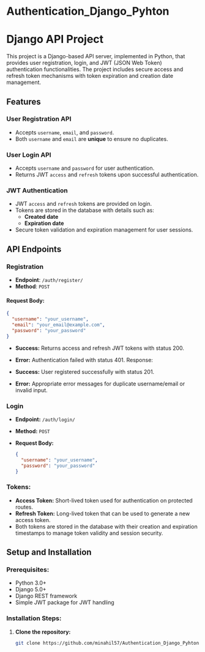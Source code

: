 ﻿# Authentication_Django_Pyhton
# **Django API Project**

This project is a Django-based API server, implemented in Python, that provides user registration, login, and JWT (JSON Web Token) authentication functionalities. The project includes secure access and refresh token mechanisms with token expiration and creation date management.

## **Features**

### **User Registration API**
- Accepts `username`, `email`, and `password`.
- Both `username` and `email` are **unique** to ensure no duplicates.

### **User Login API**
- Accepts `username` and `password` for user authentication.
- Returns JWT `access` and `refresh` tokens upon successful authentication.

### **JWT Authentication**
- JWT `access` and `refresh` tokens are provided on login.
- Tokens are stored in the database with details such as:
  - **Created date**
  - **Expiration date**
- Secure token validation and expiration management for user sessions.

## **API Endpoints**

### **Registration**
- **Endpoint**: `/auth/register/`  
- **Method**: `POST`

#### **Request Body**:
```json
{
  "username": "your_username",
  "email": "your_email@example.com",
  "password": "your_password"
}
```
  - **Success:** Returns access and refresh JWT tokens with status 200.
  - **Error:** Authentication failed with status 401.
  Response:

- **Success:** User registered successfully with status 201.
- **Error:** Appropriate error messages for duplicate username/email or invalid input.

### Login
- **Endpoint:** `/auth/login/`
- **Method:** `POST`

- **Request Body:**
  
  ```json
  {
    "username": "your_username",
    "password": "your_password"
  }
    ```

### Tokens:
- **Access Token:** Short-lived token used for authentication on protected routes.
- **Refresh Token:** Long-lived token that can be used to generate a new access token.
- Both tokens are stored in the database with their creation and expiration timestamps to manage token validity and session security.

## Setup and Installation

### Prerequisites:
- Python 3.0+
- Django 5.0+
- Django REST framework
- Simple JWT package for JWT handling

### Installation Steps:
1. **Clone the repository:**
   ```bash
   git clone https://github.com/minahil57/Authentication_Django_Pyhton.git
   

